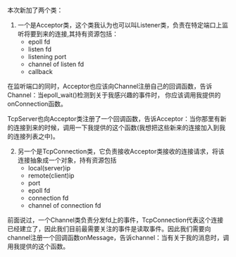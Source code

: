 ###

本次新加了两个类：
1. 一个是Acceptor类，这个类我认为也可以叫Listener类，负责在特定端口上监听将要到来的连接,其持有资源包括：
    - epoll fd
    - listen fd
    - listening port
    - channel of listen fd
    - callback

在监听端口的同时，Acceptor也应该向Channel注册自己的回调函数，告诉Channel：当epoll_wait()检测到关于我感兴趣的事件时， 你应该调用我提供的onConnection函数。 

TcpServer也向Acceptor类注册了一个回调函数，告诉Acceptor：当你那里有新的连接到来的时候，调用一下我提供的这个函数(我想把这些新来的连接加入到我的连接列表之中)。



2. 另一个是TcpConnection类，它负责接收Acceptor类接收的连接请求，将该连接抽象成一个对象，持有资源包括
    - local(server)ip
    - remote(client)ip
    - port
    - epoll fd
    - connection fd
    - channel of connection fd

前面说过，一个Channel类负责分发fd上的事件，TcpConnection代表这个连接已经建立了，因此我们目前最需要关注的事件是读取事件。因此我们需要向channel注册一个回调函数onMessage，告诉channel：当有关于我的消息时，调用我提供的这个函数。












